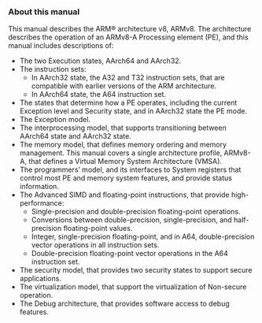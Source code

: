 ### About this manual

This manual describes the ARM® architecture v8, ARMv8. The architecture describes the operation of an
ARMv8-A Processing element (PE), and this manual includes descriptions of:

 * The two Execution states, AArch64 and AArch32.
 * The instruction sets:
    - In AArch32 state, the A32 and T32 instruction sets, that are compatible with earlier versions of the
   ARM architecture.
    - In AArch64 state, the A64 instruction set.
 * The states that determine how a PE operates, including the current Exception level and Security state, and in
   AArch32 state the PE mode.
 * The Exception model.
 * The interprocessing model, that supports transitioning between AArch64 state and AArch32 state.
 * The memory model, that defines memory ordering and memory management. This manual covers a single
   architecture profile, ARMv8-A, that defines a Virtual Memory System Architecture (VMSA).
 * The programmers’ model, and its interfaces to System registers that control most PE and memory system
     features, and provide status information.
 * The Advanced SIMD and floating-point instructions, that provide high-performance:
    - Single-precision and double-precision floating-point operations.
    - Conversions between double-precision, single-precision, and half-precision floating-point values.
    - Integer, single-precision floating-point, and in A64, double-precision vector operations in all
   instruction sets.
    - Double-precision floating-point vector operations in the A64 instruction set.
 * The security model, that provides two security states to support secure applications.
 * The virtualization model, that support the virtualization of Non-secure operation.
 * The Debug architecture, that provides software access to debug features.
